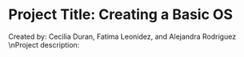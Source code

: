 # Project Title: Creating a Basic OS
Created by: Cecilia Duran, Fatima Leonidez, and Alejandra Rodriguez
\nProject description: 
